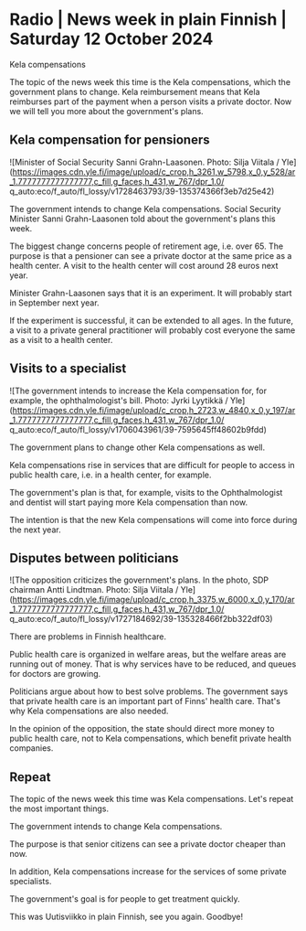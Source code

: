 # Radio \| News week in plain Finnish \| Saturday 12 October 2024

Kela compensations

The topic of the news week this time is the Kela compensations, which the government plans to change. Kela reimbursement means that Kela reimburses part of the payment when a person visits a private doctor. Now we will tell you more about the government's plans.

## Kela compensation for pensioners

![Minister of Social Security Sanni Grahn-Laasonen. Photo: Silja Viitala / Yle](https://images.cdn.yle.fi/image/upload/c_crop,h_3261,w_5798,x_0,y_528/ar_1.7777777777777777,c_fill,g_faces,h_431,w_767/dpr_1.0/ q_auto:eco/f_auto/fl_lossy/v1728463793/39-135374366f3eb7d25e42)

The government intends to change Kela compensations. Social Security Minister Sanni Grahn-Laasonen told about the government's plans this week.

The biggest change concerns people of retirement age, i.e. over 65. The purpose is that a pensioner can see a private doctor at the same price as a health center. A visit to the health center will cost around 28 euros next year.

Minister Grahn-Laasonen says that it is an experiment. It will probably start in September next year.

If the experiment is successful, it can be extended to all ages. In the future, a visit to a private general practitioner will probably cost everyone the same as a visit to a health center.

## Visits to a specialist

![The government intends to increase the Kela compensation for, for example, the ophthalmologist's bill. Photo: Jyrki Lyytikkä / Yle](https://images.cdn.yle.fi/image/upload/c_crop,h_2723,w_4840,x_0,y_197/ar_1.7777777777777777,c_fill,g_faces,h_431,w_767/dpr_1.0/ q_auto:eco/f_auto/fl_lossy/v1706043961/39-7595645ff48602b9fdd)

The government plans to change other Kela compensations as well.

Kela compensations rise in services that are difficult for people to access in public health care, i.e. in a health center, for example.

The government's plan is that, for example, visits to the Ophthalmologist and dentist will start paying more Kela compensation than now.

The intention is that the new Kela compensations will come into force during the next year.

## Disputes between politicians

![The opposition criticizes the government's plans. In the photo, SDP chairman Antti Lindtman. Photo: Silja Viitala / Yle](https://images.cdn.yle.fi/image/upload/c_crop,h_3375,w_6000,x_0,y_170/ar_1.7777777777777777,c_fill,g_faces,h_431,w_767/dpr_1.0/ q_auto:eco/f_auto/fl_lossy/v1727184692/39-135328466f2bb322df03)

There are problems in Finnish healthcare.

Public health care is organized in welfare areas, but the welfare areas are running out of money. That is why services have to be reduced, and queues for doctors are growing.

Politicians argue about how to best solve problems. The government says that private health care is an important part of Finns' health care. That's why Kela compensations are also needed.

In the opinion of the opposition, the state should direct more money to public health care, not to Kela compensations, which benefit private health companies.

## Repeat

The topic of the news week this time was Kela compensations. Let's repeat the most important things.

The government intends to change Kela compensations.

The purpose is that senior citizens can see a private doctor cheaper than now.

In addition, Kela compensations increase for the services of some private specialists.

The government's goal is for people to get treatment quickly.

This was Uutisviikko in plain Finnish, see you again. Goodbye!

